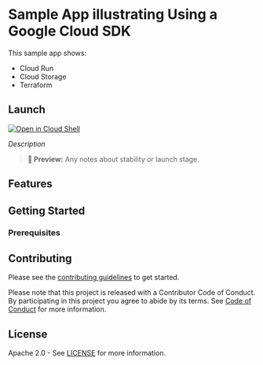 # Sample App illustrating Using a Google Cloud SDK

This sample app shows:

* Cloud Run
* Cloud Storage
* Terraform

## Launch
[![Open in Cloud Shell](https://gstatic.com/cloudssh/images/open-btn.svg)](https://ssh.cloud.google.com/cloudshell/editor?cloudshell_git_repo=GITHUB_URL)

*Description*

> **🧪 Preview:** Any notes about stability or launch stage.

## Features

## Getting Started

### Prerequisites

## Contributing

Please see the [contributing guidelines](CONTRIBUTING.md) to get started.

Please note that this project is released with a Contributor Code of Conduct. By participating in
this project you agree to abide by its terms. See [Code of Conduct](CODE_OF_CONDUCT.md) for more
information.

## License

Apache 2.0 - See [LICENSE](LICENSE) for more information.
